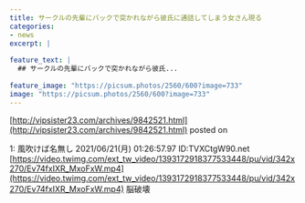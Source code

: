 ```yaml
---
title: サークルの先輩にバックで突かれながら彼氏に通話してしまう女さん現る
categories:
- news
excerpt: |
  
feature_text: |
  ## サークルの先輩にバックで突かれながら彼氏...
  
feature_image: "https://picsum.photos/2560/600?image=733"
image: "https://picsum.photos/2560/600?image=733"
---
```


[http://vipsister23.com/archives/9842521.html](http://vipsister23.com/archives/9842521.html)
posted on 

<!--more-->

1: 風吹けば名無し 2021/06/21(月) 01:26:57.97 ID:TVXCtgW90.net [https://video.twimg.com/ext_tw_video/1393172918377533448/pu/vid/342x270/Ev74fxIXR_MxoFxW.mp4](https://video.twimg.com/ext_tw_video/1393172918377533448/pu/vid/342x270/Ev74fxIXR_MxoFxW.mp4) 脳破壊
